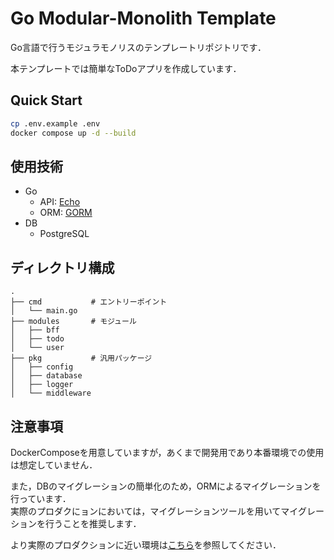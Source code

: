 # Go Modular-Monolith Template

Go言語で行うモジュラモノリスのテンプレートリポジトリです．

本テンプレートでは簡単なToDoアプリを作成しています．


## Quick Start
```sh
cp .env.example .env
docker compose up -d --build
```

## 使用技術
- Go
  - API: [Echo](https://echo.labstack.com/guide/)
  - ORM: [GORM](https://gorm.io/ja_JP/docs/index.html)
- DB
  - PostgreSQL

## ディレクトリ構成
```
.
├── cmd           # エントリーポイント
│   └── main.go
├── modules       # モジュール
│   ├── bff
│   ├── todo
│   └── user
├── pkg           # 汎用パッケージ
│   ├── config
│   ├── database
│   ├── logger
│   └── middleware
```

## 注意事項
DockerComposeを用意していますが，あくまで開発用であり本番環境での使用は想定していません．

また，DBのマイグレーションの簡単化のため，ORMによるマイグレーションを行っています．<br>
実際のプロダクにョンにおいては，マイグレーションツールを用いてマイグレーションを行うことを推奨します．

より実際のプロダクションに近い環境は[こちら](https://github.com/Kurichi/go-template-prod)を参照してください．